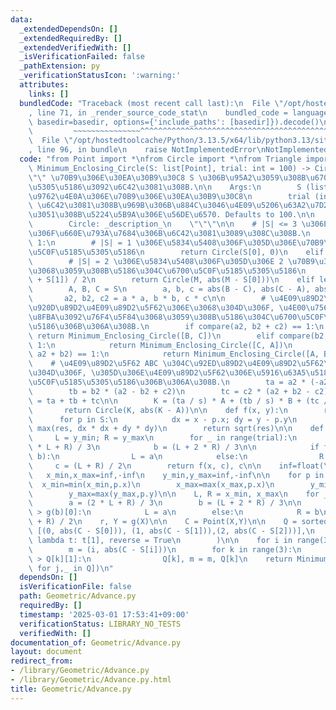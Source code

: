 ```yaml
---
data:
  _extendedDependsOn: []
  _extendedRequiredBy: []
  _extendedVerifiedWith: []
  _isVerificationFailed: false
  _pathExtension: py
  _verificationStatusIcon: ':warning:'
  attributes:
    links: []
  bundledCode: "Traceback (most recent call last):\n  File \"/opt/hostedtoolcache/Python/3.13.5/x64/lib/python3.13/site-packages/onlinejudge_verify/documentation/build.py\"\
    , line 71, in _render_source_code_stat\n    bundled_code = language.bundle(stat.path,\
    \ basedir=basedir, options={'include_paths': [basedir]}).decode()\n          \
    \         ~~~~~~~~~~~~~~~^^^^^^^^^^^^^^^^^^^^^^^^^^^^^^^^^^^^^^^^^^^^^^^^^^^^^^^^^^^^^^^^^^\n\
    \  File \"/opt/hostedtoolcache/Python/3.13.5/x64/lib/python3.13/site-packages/onlinejudge_verify/languages/python.py\"\
    , line 96, in bundle\n    raise NotImplementedError\nNotImplementedError\n"
  code: "from Point import *\nfrom Circle import *\nfrom Triangle import *\n\ndef\
    \ Minimum_Enclosing_Circle(S: list[Point], trial: int = 100) -> Circle:\n    \"\
    \"\" \u70B9\u306E\u30EA\u30B9\u30C8 S \u306B\u95A2\u3059\u308B\u6700\u5C0F\u5185\
    \u5305\u5186\u3092\u6C42\u3081\u308B.\n\n    Args:\n        S (list[Point]): \u5E73\
    \u9762\u4E0A\u306E\u70B9\u306E\u30EA\u30B9\u30C8\n        trial (int, optional):\
    \ \u6C42\u3081\u308B\u969B\u306B\u884C\u3046\u4E09\u5206\u63A2\u7D22\u306B\u304A\
    \u3051\u308B\u5224\u5B9A\u306E\u56DE\u6570. Defaults to 100.\n\n    Returns:\n\
    \        Circle: _description_\n    \"\"\"\n\n    # |S| <= 3 \u306E\u3068\u304D\
    \u306F\u660E\u793A\u7684\u306B\u6C42\u3081\u3089\u308C\u308B.\n    if len(S) ==\
    \ 1:\n        # |S| = 1 \u306E\u5834\u5408\u306F\u305D\u306E\u70B9\u304C\u6700\
    \u5C0F\u5185\u5305\u5186\n        return Circle(S[0], 0)\n    elif len(S) == 2:\n\
    \        # |S| = 2 \u306E\u5834\u5408\u306F\u305D\u306E 2 \u70B9\u3092\u76F4\u5F84\
    \u3068\u3059\u308B\u5186\u304C\u6700\u5C0F\u5185\u5305\u5186\n        M = (S[0]\
    \ + S[1]) / 2\n        return Circle(M, abs(M - S[0]))\n    elif len(S) == 3:\n\
    \        A, B, C = S\n        a, b, c = abs(B - C), abs(C - A), abs(A - B)\n \
    \       a2, b2, c2 = a * a, b * b, c * c\n\n        # \u4E09\u89D2\u5F62 ABC \u304C\
    \u920D\u89D2\u4E09\u89D2\u5F62\u306E\u3068\u304D\u306F, \u4E00\u756A\u9577\u3044\
    \u8FBA\u3092\u76F4\u5F84\u3068\u3059\u308B\u5186\u304C\u6700\u5C0F\u5185\u5305\
    \u5186\u306B\u306A\u308B.\n        if compare(a2, b2 + c2) == 1:\n           \
    \ return Minimum_Enclosing_Circle([B, C])\n        elif compare(b2, c2 + a2) ==\
    \ 1:\n            return Minimum_Enclosing_Circle([C, A])\n        elif compare(c2,\
    \ a2 + b2) == 1:\n            return Minimum_Enclosing_Circle([A, B])\n\n    \
    \    # \u4E09\u89D2\u5F62 ABC \u304C\u92ED\u89D2\u4E09\u89D2\u5F62\u306E\u3068\
    \u304D\u306F, \u305D\u306E\u4E09\u89D2\u5F62\u306E\u5916\u63A5\u5186\u304C\u6700\
    \u5C0F\u5185\u5305\u5186\u306B\u306A\u308B.\n        ta = a2 * (-a2 + b2 + c2)\n\
    \        tb = b2 * (a2 - b2 + c2)\n        tc = c2 * (a2 + b2 - c2)\n        s\
    \ = ta + tb + tc\n\n        K = (ta / s) * A + (tb / s) * B + (tc / s) * C\n \
    \       return Circle(K, abs(K - A))\n\n    def f(x, y):\n        res = 0\n  \
    \      for p in S:\n            dx = x - p.x; dy = y - p.y\n            res =\
    \ max(res, dx * dx + dy * dy)\n        return sqrt(res)\n\n    def g(x):\n   \
    \     L = y_min; R = y_max\n        for _ in range(trial):\n            a = (2\
    \ * L + R) / 3\n            b = (L + 2 * R) / 3\n\n            if f(x, a) > f(x,\
    \ b):\n                L = a\n            else:\n                R = b\n\n   \
    \     c = (L + R) / 2\n        return f(x, c), c\n\n    inf=float(\"inf\")\n \
    \   x_min,x_max=inf,-inf\n    y_min,y_max=inf,-inf\n\n    for p in S:\n      \
    \  x_min=min(x_min,p.x)\n        x_max=max(x_max,p.x)\n        y_min=min(y_min,p.y)\n\
    \        y_max=max(y_max,p.y)\n\n    L, R = x_min, x_max\n    for _ in range(trial):\n\
    \        a = (2 * L + R) / 3\n        b = (L + 2 * R) / 3\n\n        if g(a)[0]\
    \ > g(b)[0]:\n            L = a\n        else:\n            R = b\n\n    X = (L\
    \ + R) / 2\n    r, Y = g(X)\n\n    C = Point(X,Y)\n\n    Q = sorted(\n       \
    \ [(0, abs(C - S[0])), (1, abs(C - S[1])),(2, abs(C - S[2]))],\n        key =\
    \ lambda t: t[1], reverse = True\n        )\n\n    for i in range(3, len(S)):\n\
    \        m = (i, abs(C - S[i]))\n        for k in range(3):\n            if m[1]\
    \ > Q[k][1]:\n                Q[k], m = m, Q[k]\n    return Minimum_Enclosing_Circle([S[j]\
    \ for j,_ in Q])\n"
  dependsOn: []
  isVerificationFile: false
  path: Geometric/Advance.py
  requiredBy: []
  timestamp: '2025-03-01 17:53:41+09:00'
  verificationStatus: LIBRARY_NO_TESTS
  verifiedWith: []
documentation_of: Geometric/Advance.py
layout: document
redirect_from:
- /library/Geometric/Advance.py
- /library/Geometric/Advance.py.html
title: Geometric/Advance.py
---
```

